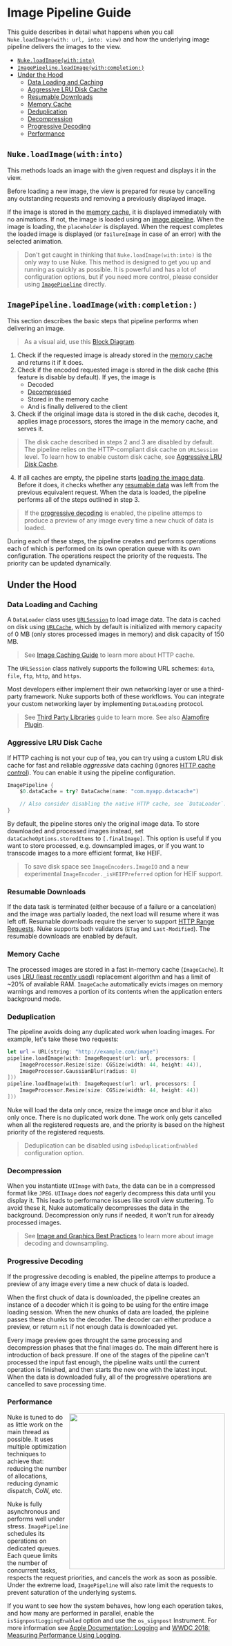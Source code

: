 # Image Pipeline Guide

This guide describes in detail what happens when you call `Nuke.loadImage(with: url, into: view)` and how the underlying image pipeline delivers the images to the view.

- [`Nuke.loadImage(with:into)`](#-nukeloadimage-with-into--)
- [`ImagePipeline.loadImage(with:completion:)`](#-imagepipelineloadimage-with-completion---)
- [Under the Hood](#under-the-hood)
  * [Data Loading and Caching](#data-loading-and-caching)
  * [Aggressive LRU Disk Cache](#aggressive-lru-disk-cache)
  * [Resumable Downloads](#resumable-downloads)
  * [Memory Cache](#memory-cache)
  * [Deduplication](#deduplication)
  * [Decompression](#decompression)
  * [Progressive Decoding](#progressive-decoding)
  * [Performance](#performance)

## `Nuke.loadImage(with:into)`

This methods loads an image with the given request and displays it in the view.

Before loading a new image, the view is prepared for reuse by cancelling any outstanding requests and removing a previously displayed image.

If the image is stored in the [memory cache](#memory-cache), it is displayed immediately with no animations. If not, the image is loaded using an [image pipeline](#pipeline-fetch-image). When the image is loading, the `placeholder` is displayed. When the request completes the loaded image is displayed (or `failureImage` in case of an error) with the selected animation.

> Don't get caught in thinking that `Nuke.loadImage(with:into)` is the only way to use Nuke. This method is designed to get you up and running as quickly as possible. It is powerful and has a lot of configuration options, but if you need more control, please consider using [`ImagePipeline`](#pipeline-fetch-image) directly.

<a name="pipeline-fetch-image"/></a>
## `ImagePipeline.loadImage(with:completion:)`

This section describes the basic steps that pipeline performs when delivering an image.

> As a visual aid, use this [Block Diagram](https://github.com/kean/Nuke/blob/8.0/Documentation/Assets/image-pipeline.svg).

1. Check if the requested image is already stored in the [memory cache](#memory-cache) and returns it if it does.
2. Check if the encoded requested image is stored in the disk cache (this feature is disable by default). If yes, the image is
    - Decoded
    - [Decompressed](#decompression)
    - Stored in the memory cache
    - And is finally delivered to the client
3. Check if the original image data is stored in the disk cache, decodes it, applies image processors, stores the image in the memory cache, and serves it.

> The disk cache described in steps 2 and 3 are disabled by default. The pipeline relies on the HTTP-compliant disk cache on `URLSession` level. To learn how to enable custom disk cache, see [Aggressive LRU Disk Cache](#aggressive-lru-disk-cache).

4. If all caches are empty, the pipeline starts [loading the image data](#data-loading-and-caching). Before it does, it checks whether any [resumable data](#resumable-data) was left from the previous equivalent request. When the data is loaded, the pipeline performs all of the steps outlined in step 3.

> If the [progressive decoding](#progerssive-decoding) is enabled, the pipeline attemps to produce a preview of any image every time a new chuck of data is loaded.

During each of these steps, the pipeline creates and performs operations each of which is performed on its own operation queue with its own configuration. The operations respect the priority of the requests. The priority can be updated dynamically. 

## Under the Hood

### Data Loading and Caching

A `DataLoader` class uses [`URLSession`](https://developer.apple.com/reference/foundation/nsurlsession) to load image data. The data is cached on disk using [`URLCache`](https://developer.apple.com/reference/foundation/urlcache), which by default is initialized with memory capacity of 0 MB (only stores processed images in memory) and disk capacity of 150 MB.

> See [Image Caching Guide](https://kean.github.io/post/image-caching) to learn more about HTTP cache.

The `URLSession` class natively supports the following URL schemes: `data`, `file`, `ftp`, `http`, and `https`.

Most developers either implement their own networking layer or use a third-party framework. Nuke supports both of these workflows. You can integrate your custom networking layer by implementing `DataLoading` protocol.

> See [Third Party Libraries](https://github.com/kean/Nuke/blob/8.0/Documentation/Guides/Third%20Party%20Libraries.md#using-other-caching-libraries) guide to learn more. See also [Alamofire Plugin](https://github.com/kean/Nuke-Alamofire-Plugin).

### Aggressive LRU Disk Cache

If HTTP caching is not your cup of tea, you can try using a custom LRU disk cache for fast and reliable *aggressive* data caching (ignores [HTTP cache control](https://developer.mozilla.org/en-US/docs/Web/HTTP/Headers/Cache-Control)). You can enable it using the pipeline configuration.

```swift
ImagePipeline {
    $0.dataCache = try? DataCache(name: "com.myapp.datacache")

    // Also consider disabling the native HTTP cache, see `DataLoader`.
}
```

By default, the pipeline stores only the original image data. To store downloaded and processed images instead, set `dataCacheOptions.storedItems` to `[.finalImage]`. This option is useful if you want to store processed, e.g. downsampled images, or if you want to transcode images to a more efficient format, like HEIF.

> To save disk space see `ImageEncoders.ImageIO` and a new experimental `ImageEncoder._isHEIFPreferred` option for HEIF support.

### Resumable Downloads

If the data task is terminated (either because of a failure or a cancelation) and the image was partially loaded, the next load will resume where it was left off. Resumable downloads require the server to support [HTTP Range Requests](https://developer.mozilla.org/en-US/docs/Web/HTTP/Range_requests). Nuke supports both validators (`ETag` and `Last-Modified`). The resumable downloads are enabled by default.

### Memory Cache

The processed images are stored in a fast in-memory cache (`ImageCache`). It uses [LRU (least recently used)](https://en.wikipedia.org/wiki/Cache_algorithms#Examples) replacement algorithm and has a limit of ~20% of available RAM. `ImageCache` automatically evicts images on memory warnings and removes a portion of its contents when the application enters background mode.

### Deduplication

The pipeline avoids doing any duplicated work when loading images. For example, let's take these two requests:

```swift
let url = URL(string: "http://example.com/image")
pipeline.loadImage(with: ImageRequest(url: url, processors: [
    ImageProcessor.Resize(size: CGSize(width: 44, height: 44)),
    ImageProcessor.GaussianBlur(radius: 8)
]))
pipeline.loadImage(with: ImageRequest(url: url, processors: [
    ImageProcessor.Resize(size: CGSize(width: 44, height: 44))
]))
```

Nuke will load the data only once, resize the image once and blur it also only once. There is no duplicated work done. The work only gets cancelled when all the registered requests are, and the priority is based on the highest priority of the registered requests.

> Deduplication can be disabled using `isDeduplicationEnabled` configuration option.

### Decompression

When you instantiate `UIImage` with `Data`, the data can be in a compressed format like `JPEG`. `UIImage` does _not_ eagerly decompress this data until you display it. This leads to performance issues like scroll view stuttering. To avoid these it, Nuke automatically decompresses the data in the background. Decompression only runs if needed, it won't run for already processed images.

> See [Image and Graphics Best Practices](https://developer.apple.com/videos/play/wwdc2018/219) to learn more about image decoding and downsampling.

### Progressive Decoding

If the progressive decoding is enabled, the pipeline attemps to produce a preview of any image every time a new chuck of data is loaded.

When the first chuck of data is downloaded, the pipeline creates an instance of a decoder which it is going to be using for the entire image loading session. When the new chunks of data are loaded, the pipleine passes these chunks to the decoder. The decoder can either produce a preview, or return `nil` if not enough data is downloaded yet.

Every image preview goes throught the same processing and decompression phases that the final images do. The main different here is introduction of back pressure. If one of the stages of the pipeline can't processed the input fast enough, the pipeline waits until the current operation is finished, and then starts the new one with the latest input. When the data is downloaded fully, all of the progressive operations are cancelled to save processing time.

### Performance

<img align="right" src="https://user-images.githubusercontent.com/1567433/59372512-f7bc0680-8d47-11e9-865e-f739f013ad49.png" width="360"/>

Nuke is tuned to do as little work on the main thread as possible. It uses multiple optimization techniques to achieve that: reducing the number of allocations, reducing dynamic dispatch, CoW, etc.

Nuke is fully asynchronous and performs well under stress. `ImagePipeline` schedules its operations on dedicated queues. Each queue limits the number of concurrent tasks, respects the request priorities, and cancels the work as soon as possible. Under the extreme load, `ImagePipeline` will also rate limit the requests to prevent saturation of the underlying systems.

If you want to see how the system behaves, how long each operation takes, and how many are performed in parallel, enable the `isSignpostLoggingEnabled` option and use the `os_signpost` Instrument. For more information see [Apple Documentation: Logging](https://developer.apple.com/documentation/os/logging) and [WWDC 2018: Measuring Performance Using Logging](https://developer.apple.com/videos/play/wwdc2018/405/).
